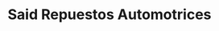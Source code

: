 ---
title: "Said Repuestos Automotrices"
url: /sangolqui/said-repuestos-automotrices/
shop: Autoteile
---